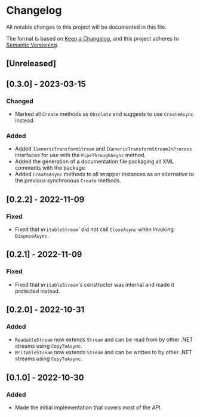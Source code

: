 # Changelog
All notable changes to this project will be documented in this file.

The format is based on [Keep a Changelog](https://keepachangelog.com/en/1.0.0/),
and this project adheres to [Semantic Versioning](https://semver.org/spec/v2.0.0.html).

## [Unreleased]

## [0.3.0] - 2023-03-15
### Changed
- Marked all `Create` methods as `Obsolete` and suggests to use `CreateAsync` instead.
### Added
- Added `IGenericTransformStream` and `IGenericTransformStreamInProcess` interfaces for use with the `PipeThroughAsync` method.
- Added the generation of a documentation file packaging all XML comments with the package.
- Added `CreateAsync` methods to all wrapper instances as an alternative to the previous synchronous `Create` methods.

## [0.2.2] - 2022-11-09
### Fixed
- Fixed that `WritableStream`' did not call `CloseAsync` when invoking `DisposeAsync`.

## [0.2.1] - 2022-11-09
### Fixed
- Fixed that `WritableStream`'s constructor was internal and made it protected instead.

## [0.2.0] - 2022-10-31
### Added
- `ReadableStream` now extends `Stream` and can be read from by other .NET streams using `CopyToAsync`.
- `WritableStream` now extends `Stream` and can be written to by other .NET streams using `CopyToAsync`.

## [0.1.0] - 2022-10-30
### Added
- Made the initial implementation that covers most of the API.